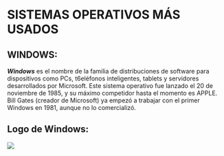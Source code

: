 # SISTEMAS OPERATIVOS MÁS USADOS    
## WINDOWS:  
***Windows*** es el nombre de la familia de distribuciones de software para dispositivos como PCs, t6eléfonos inteligentes, tablets y servidores desarrollados por Microsoft.
Este sistema operativo fue lanzado el 20 de noviembre de 1985, y su máximo competidor hasta el momento es APPLE.  
Bill Gates (creador de Microsoft) ya empezó a trabajar con el primer Windows en 1981, aunque no lo comercializó.   
## **Logo de Windows:**  
![](http://www.maestrosdelweb.com/images/windows.jpg)
